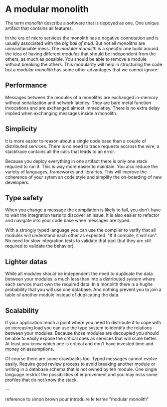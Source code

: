 # A modular monolith

The term _monolith_ describe a software that is depoyed as one. One unique artifact that contains all features.

In the era of micro services the monolith has a negative connotation and is usually associated with the _big ball of mud_. But not all monoliths are unmaintainable mess. The _modular monolith_ is a specific one build around the idea of having different _modules_ that should be independent from the others, as much as possible. You should be able to remove a module without breaking the others. This modularity will help in structuring the code but a _modular monolith_ has some other advantages that we cannot ignore:



## Performance

Messages between the modules of a monoliths are exchanged in-memory without serialization and network latency. They are bare metal function invocations and are exchanged almost immediatley. There is no extra delay implied when exchanging messages inside a monolith. 

## Simplicity

It is more easier to reason about a single code base than a couple of distributed services. There is no need to trace requests accross the wire, a stacktrace contains all the calls that leads to an error. 

Because you deploy everything in one artifact there is only one stack required to run it. This is way more easier to maintain. You also reduce the variety of languages, frameworks and librairies.  This will improve the coherence of your sytem an code style and simplify the on-boarding of new developers. 

## Type safety

When you change a message the compilation is likely to fail, you don't have to wait the integration tests to discover an issue. It is also easier to refactor and navigate into your code base when messages are typed.

With a strongly typed language you can use the compiler to verify that all modules will understand each other as expected. "If it compile, it will run". No need for slow integration tests to validate that part (but they are still required to validate the behavior). 

## Lighter datas

While all modules should be independent the need to duplicate the data between your modules is much less than into a distributed system where each service must own the required data. In a monolith there is a hughe probability that you will use one database. And nothing prevent you to join a table of another module instead of duplicating the data. 

## Scalability

If your application reach a point where you need to distribute it to cope with an increasing load you can use the type system to identify the relations between your modules. Because those modules are decoupled you should be able to easily expose the critical ones as services that will scale better. At least you know which one is critical and don't have invested time and money on assumptions.





Of course there are some drawbacks too. Typed messages cannot evolve easily. Require good review process to avoid breaking another module or writing in a database schema that is not owned by teh module. One single language restrict the possibilities of improvement and you may miss some profiles that do not know the stack. 

--

reference to simon brown pour introduire le terme "modular monolith"